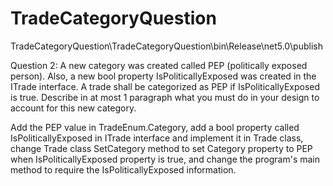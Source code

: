 # TradeCategoryQuestion

TradeCategoryQuestion\TradeCategoryQuestion\bin\Release\net5.0\publish

Question 2: A new category was created called PEP (politically exposed person). Also, a new bool property
IsPoliticallyExposed was created in the ITrade interface. A trade shall be categorized as PEP if
IsPoliticallyExposed is true. Describe in at most 1 paragraph what you must do in your design to account for this
new category.

Add the PEP value in TradeEnum.Category, add a bool property called IsPoliticallyExposed in ITrade interface and implement it in Trade class, change Trade class SetCategory method to set Category property to PEP when IsPoliticallyExposed property is true, and change the program's main method to require the IsPoliticallyExposed information.
